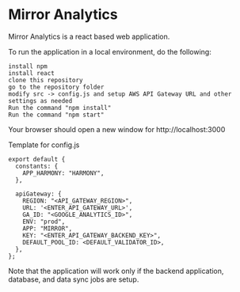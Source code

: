 # Mirror Analytics
Mirror Analytics is a react based web application.

To run the application in a local environment, do the following:
```
install npm
install react
clone this repository
go to the repository folder
modify src -> config.js and setup AWS API Gateway URL and other settings as needed
Run the command "npm install"
Run the command "npm start"
````

Your browser should open a new window for http://localhost:3000

Template for config.js

    export default {
      constants: {
        APP_HARMONY: "HARMONY",
      },

      apiGateway: {
        REGION: "<API_GATEWAY_REGION>",
        URL: '<ENTER_API_GATEWAY_URL>',
        GA_ID: "<GOOGLE_ANALYTICS_ID>",
        ENV: "prod",
        APP: "MIRROR",
        KEY: "<ENTER_API_GATEWAY_BACKEND_KEY>",
        DEFAULT_POOL_ID: <DEFAULT_VALIDATOR_ID>,
      },
    };



Note that the application will work only if the backend application, database, and data sync jobs are setup.

